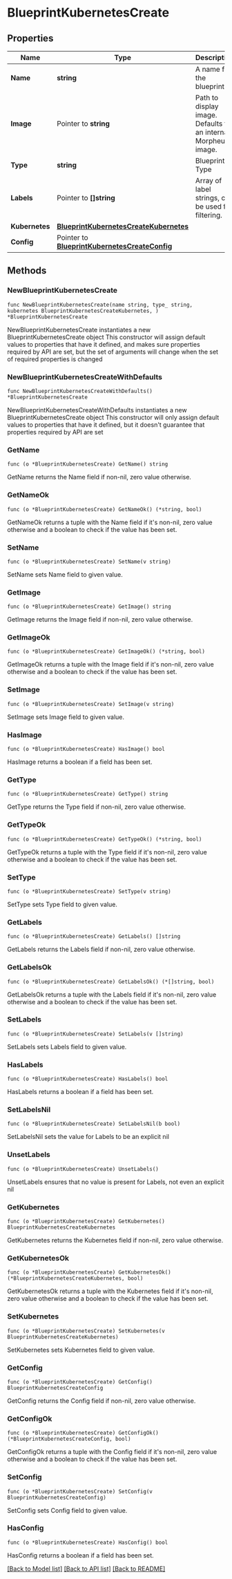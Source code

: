 # BlueprintKubernetesCreate

## Properties

Name | Type | Description | Notes
------------ | ------------- | ------------- | -------------
**Name** | **string** | A name for the blueprint | 
**Image** | Pointer to **string** | Path to display image. Defaults to an internal Morpheus image. | [optional] 
**Type** | **string** | Blueprint Type | 
**Labels** | Pointer to **[]string** | Array of label strings, can be used for filtering. | [optional] 
**Kubernetes** | [**BlueprintKubernetesCreateKubernetes**](BlueprintKubernetesCreateKubernetes.md) |  | 
**Config** | Pointer to [**BlueprintKubernetesCreateConfig**](BlueprintKubernetesCreateConfig.md) |  | [optional] 

## Methods

### NewBlueprintKubernetesCreate

`func NewBlueprintKubernetesCreate(name string, type_ string, kubernetes BlueprintKubernetesCreateKubernetes, ) *BlueprintKubernetesCreate`

NewBlueprintKubernetesCreate instantiates a new BlueprintKubernetesCreate object
This constructor will assign default values to properties that have it defined,
and makes sure properties required by API are set, but the set of arguments
will change when the set of required properties is changed

### NewBlueprintKubernetesCreateWithDefaults

`func NewBlueprintKubernetesCreateWithDefaults() *BlueprintKubernetesCreate`

NewBlueprintKubernetesCreateWithDefaults instantiates a new BlueprintKubernetesCreate object
This constructor will only assign default values to properties that have it defined,
but it doesn't guarantee that properties required by API are set

### GetName

`func (o *BlueprintKubernetesCreate) GetName() string`

GetName returns the Name field if non-nil, zero value otherwise.

### GetNameOk

`func (o *BlueprintKubernetesCreate) GetNameOk() (*string, bool)`

GetNameOk returns a tuple with the Name field if it's non-nil, zero value otherwise
and a boolean to check if the value has been set.

### SetName

`func (o *BlueprintKubernetesCreate) SetName(v string)`

SetName sets Name field to given value.


### GetImage

`func (o *BlueprintKubernetesCreate) GetImage() string`

GetImage returns the Image field if non-nil, zero value otherwise.

### GetImageOk

`func (o *BlueprintKubernetesCreate) GetImageOk() (*string, bool)`

GetImageOk returns a tuple with the Image field if it's non-nil, zero value otherwise
and a boolean to check if the value has been set.

### SetImage

`func (o *BlueprintKubernetesCreate) SetImage(v string)`

SetImage sets Image field to given value.

### HasImage

`func (o *BlueprintKubernetesCreate) HasImage() bool`

HasImage returns a boolean if a field has been set.

### GetType

`func (o *BlueprintKubernetesCreate) GetType() string`

GetType returns the Type field if non-nil, zero value otherwise.

### GetTypeOk

`func (o *BlueprintKubernetesCreate) GetTypeOk() (*string, bool)`

GetTypeOk returns a tuple with the Type field if it's non-nil, zero value otherwise
and a boolean to check if the value has been set.

### SetType

`func (o *BlueprintKubernetesCreate) SetType(v string)`

SetType sets Type field to given value.


### GetLabels

`func (o *BlueprintKubernetesCreate) GetLabels() []string`

GetLabels returns the Labels field if non-nil, zero value otherwise.

### GetLabelsOk

`func (o *BlueprintKubernetesCreate) GetLabelsOk() (*[]string, bool)`

GetLabelsOk returns a tuple with the Labels field if it's non-nil, zero value otherwise
and a boolean to check if the value has been set.

### SetLabels

`func (o *BlueprintKubernetesCreate) SetLabels(v []string)`

SetLabels sets Labels field to given value.

### HasLabels

`func (o *BlueprintKubernetesCreate) HasLabels() bool`

HasLabels returns a boolean if a field has been set.

### SetLabelsNil

`func (o *BlueprintKubernetesCreate) SetLabelsNil(b bool)`

 SetLabelsNil sets the value for Labels to be an explicit nil

### UnsetLabels
`func (o *BlueprintKubernetesCreate) UnsetLabels()`

UnsetLabels ensures that no value is present for Labels, not even an explicit nil
### GetKubernetes

`func (o *BlueprintKubernetesCreate) GetKubernetes() BlueprintKubernetesCreateKubernetes`

GetKubernetes returns the Kubernetes field if non-nil, zero value otherwise.

### GetKubernetesOk

`func (o *BlueprintKubernetesCreate) GetKubernetesOk() (*BlueprintKubernetesCreateKubernetes, bool)`

GetKubernetesOk returns a tuple with the Kubernetes field if it's non-nil, zero value otherwise
and a boolean to check if the value has been set.

### SetKubernetes

`func (o *BlueprintKubernetesCreate) SetKubernetes(v BlueprintKubernetesCreateKubernetes)`

SetKubernetes sets Kubernetes field to given value.


### GetConfig

`func (o *BlueprintKubernetesCreate) GetConfig() BlueprintKubernetesCreateConfig`

GetConfig returns the Config field if non-nil, zero value otherwise.

### GetConfigOk

`func (o *BlueprintKubernetesCreate) GetConfigOk() (*BlueprintKubernetesCreateConfig, bool)`

GetConfigOk returns a tuple with the Config field if it's non-nil, zero value otherwise
and a boolean to check if the value has been set.

### SetConfig

`func (o *BlueprintKubernetesCreate) SetConfig(v BlueprintKubernetesCreateConfig)`

SetConfig sets Config field to given value.

### HasConfig

`func (o *BlueprintKubernetesCreate) HasConfig() bool`

HasConfig returns a boolean if a field has been set.


[[Back to Model list]](../README.md#documentation-for-models) [[Back to API list]](../README.md#documentation-for-api-endpoints) [[Back to README]](../README.md)



